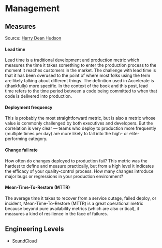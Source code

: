 # Management

## Measures

Source: [Harry Dean Hudson](https://www.contentful.com/blog/2020/10/06/implementing-four-key-metrics-contentful/)

#### Lead time 

Lead time is a traditional development and production metric which measures the time it takes something to enter the production process to the moment it reaches customers in the market. The challenge with lead time is that it has been overused to the point of where most folks using the term are likely talking about different things. The definition used in Accelerate is (thankfully) more specific. In the context of the book and this post, lead time refers to the time period between a code being committed to when that code is delivered into production.

#### Deployment frequency 

This is probably the most straightforward metric, but is also a metric whose value is commonly challenged by both executives and developers. But the correlation is very clear — teams who deploy to production more frequently (multiple times per day) are more likely to fall into the high- or elite-performing category. 

#### Change fail rate 

How often do changes deployed to production fail? This metric was the hardest to define and measure practically, but from a high level it indicates the efficacy of your quality-control process. How many changes introduce major bugs or regressions in your production environment?

#### Mean-Time-To-Restore (MTTR) 

The average time it takes to recover from a service outage, failed deploy, or incident, Mean-Time-To-Restore (MTTR) is a great operational metric because beyond pure availability metrics (which are also critical), it measures a kind of resilience in the face of failures.

## Engineering Levels

* [SoundCloud](https://developers.soundcloud.com/blog/engineering-levels)
